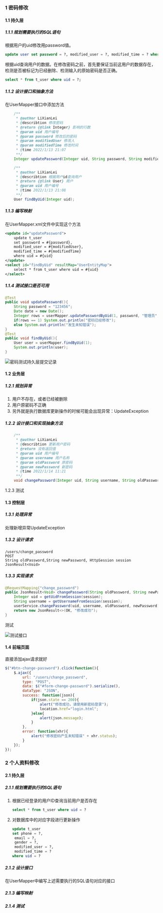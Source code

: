 ### 1 密码修改

#### 1.1  持久层

##### 1.1.1  规划需要执行的SQL语句

根据用户的uid修改用password值。

```sql
update user set password = ?, modified_user = ?, modified_time = ? where uid = ?;
```

根据uid查询用户的数据。在修改密码之前，首先要保证当前这用户的数据存在，检测是否被标记为已经删除、检测输入的原始密码是否正确。

```sql
select * from t_user where uid = ?;
```

##### 1.1.2 设计接口和抽象方法

在UserMapper接口中添加方法

```java
	/**
     * @author LiXianLei
     * @describtion 修改密码
     * @return {@link Integer} 影响的行数
     * @param uid 用户编号
     * @param password 修改后的密码
     * @param modifiedUser 修改人
     * @param modifiedTime 修改时间
     * @time 2022/1/13 21:07
     **/
    Integer updatePassword(Integer uid, String password, String modifiedUser, Date modifiedTime);

    /**
     * @author LiXianLei
     * @describtion 根据用户id查询用户
     * @return {@link User} 用户
     * @param uid 用户编号
     * @time 2022/1/13 21:08
     **/
    User findByUid(Integer uid);
```

##### 1.1.3 编写映射

在UserMapper.xml文件中实现这个方法

```xml
<update id="updatePassword">
    update t_user
    set password = #{password},
    modified_user = #{modifiedUser},
    modified_time = #{modifiedTime}
    where uid = #{uid}
</update>
<select id="findByUid" resultMap="UserEntityMap">
    select * from t_user where uid = #{uid}
</select>
```

##### 1.1.4 测试接口是否可用

```java
@Test
public void updatePassword(){
    String password = "123456";
    Date date = new Date();
    Integer rows = userMapper.updatePasswordByUid(1, password, "管理员", date);
    if(rows == 1) System.out.println("密码已经修改");
    else System.out.println("发生未知错误");
}
@Test
public void findByUid(){
    User user = userMapper.findByUid(1);
    System.out.println(user);
}
```

![密码测试持久层提交记录](https://gitee.com/QingShanxl/pictures/raw/master/img//image-20220113205631830.png)

#### 1.2 业务层

##### 1.2.1 规划异常

1. 用户不存在，或者已经被删除
2. 用户原密码不正确
3. 另外就是执行数据库更新操作的时候可能会出现异常：UpdateException

##### 1.2.2 设计接口和实现抽象方法

```java
	/**
     * @author LiXianLei
     * @describtion 更新用户密码
     * @return 没有返回值
     * @param uid 用户编号
     * @param username 用户名称
     * @param oldPassword 原密码
     * @param newPassword 新密码
     * @time 2022/1/14 11:21
     **/
    void changePassword(Integer uid, String username, String oldPassword, String newPassword);
```

1.2.3 测试

#### 1.3 控制层

##### 1.3.1 处理异常

处理新增异常UpdateException

##### 1.3.2 设计请求

```
/users/change_password
POST
String oldPassword,String newPassword, HttpSession session
JsonResult<Void>
```

##### 1.3.3 实现请求

```java
@RequestMapping("change_password")
public JsonResult<Void> changePassword(String oldPassword, String newPassword, HttpSession session){
    Integer uid = getUidFromSession(session);
    String username = getUsernameFromSession(session);
    userService.changePassword(uid, username, oldPassword, newPassword);
    return new JsonResult<>(OK, "修改成功");
}
```

测试

![测试接口](https://gitee.com/QingShanxl/pictures/raw/master/img/gpLZuo561jkmhdG.png)

#### 1.4 前端页面

直接添加ajax请求就好

```javascript
$("#btn-change-password").click(function(){
    $.ajax({
        url: "/users/change_password",
        type: "POST",
        data: $("#form-change-password").serialize(),
        dataType: "JSON",
        success: function(json){
            if(json.state == 200){
                alert("修改成功，请使用新密码登录");
                location.href="login.html";
            }else{
                alert(json.message);
            }
        },
        error: function(xhr){
            alert("修改密码产生未知错误" + xhr.status);
        }
    });
});
```

### 2 个人资料修改

#### 2.1 持久层

##### 2.1.1 规划需要执行的SQL语句

1. 根据已经登录的用户ID查询当前用户是否存在

   ```sql
   select * from t_user where uid = ?
   ```

2. 对数据库中的对应字段进行更新操作

   ```sql
   update t_user
   set phone = ?,
   	email = ?,
   	gender = ?,
   	modified_user = ?,
   	modified_time = ?
   where uid = ?
   ```

##### 2.1.2 设计接口

在UserMapper中编写上述需要执行的SQL语句对应的接口

##### 2.1.3 编写映射

##### 2.1.4 测试

